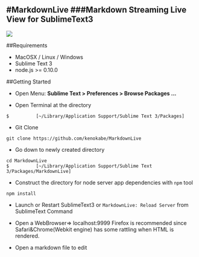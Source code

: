 #MarkdownLive
###Markdown Streaming Live View for SublimeText3
---
![](https://lh5.googleusercontent.com/-ZqBkq4KHjKs/UgbOLxXUjpI/AAAAAAAAEfA/KhP7SOaTsOg/w914-h514-no/markdownSS.png)

##Requirements

- MacOSX / Linux / Windows
- Sublime Text 3
- node.js >= 0.10.0

##Getting Started

- Open Menu: **Sublime Text > Preferences > Browse Packages ...**

- Open Terminal at the directory

```
$          [~/Library/Application Support/Sublime Text 3/Packages]
```
- Git Clone

```
git clone https://github.com/kenokabe/MarkdownLive
```
- Go down to newly created directory 

```
cd MarkdownLive
$          [~/Library/Application Support/Sublime Text 3/Packages/MarkdownLive]
```
- Construct the directory for node server app dependencies with `npm` tool

```
npm install
```
- Launch or Restart SublimeText3 or
`MarkdownLive: Reload Server` from SublimeText Command

-  Open a WebBrowser=> localhost:9999
Firefox is recommended since Safari&Chrome(Webkit engine) has some rattling when HTML is rendered.

- Open a markdown file to edit


